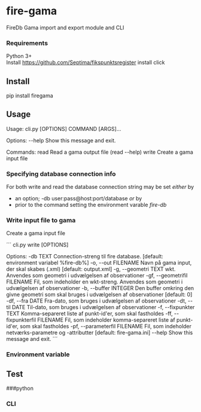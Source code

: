 # fire-gama
FireDb Gama import and export module and CLI

### Requirements
Python 3+  
Install https://github.com/Septima/fikspunktsregister 
install click 

## Install
pip install firegama

## Usage

Usage: cli.py [OPTIONS] COMMAND [ARGS]...

Options:
  --help  Show this message and exit.

Commands:
  read   Read a gama output file (read --help)
  write  Create a gama input file

### Specifying database connection info

For both write and read the database connection string may be set _either_ by
* an option; -db user:pass@host:port/database
_or_ by
* prior to the command setting the environment varable _fire-db_

### Write input file to gama
Create a gama input file

´´´
cli.py write [OPTIONS]

Options:
  -db TEXT                       Connection-streng til fire database.
                                 [default: environment variabel %fire-db%]
  -o, --out FILENAME             Navn på gama input, der skal skabes (.xml)
                                 [default: output.xml]
  -g, --geometri TEXT            wkt. Anvendes som geometri i udvælgelsen af
                                 observationer
  -gf, --geometrifil FILENAME    Fil, som indeholder en wkt-streng. Anvendes
                                 som geometri i udvælgelsen af observationer
  -b, --buffer INTEGER           Den buffer omkring den givne geometri som
                                 skal bruges i udvælgelsen af observationer
                                 [default: 0]
  -df, --fra DATE                Fra-dato, som bruges i udvælgelsen af
                                 observationer
  -dt, --til DATE                Til-dato, som bruges i udvælgelsen af
                                 observationer
  -f, --fixpunkter TEXT          Komma-separeret liste af punkt-id'er, som
                                 skal fastholdes
  -ff, --fixpunkterfil FILENAME  Fil, som indeholder komma-separeret liste af
                                 punkt-id'er, som skal fastholdes
  -pf, --parameterfil FILENAME   Fil, som indeholder netværks-parametre og
                                 -attributter  [default: fire-gama.ini]
  --help                         Show this message and exit.
´´´


### Environment variable

## Test

###python


### CLI 
